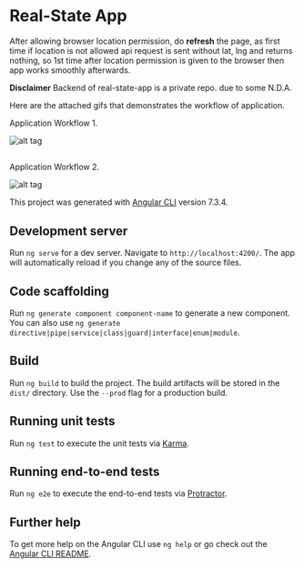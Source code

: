 # Real-State App

After allowing browser location permission, do **refresh** the page, as first time if location is not allowed api request is sent without lat, lng and returns nothing, so 1st time after location permission is given to the browser then app works smoothly afterwards.

**Disclaimer**
Backend of real-state-app is a private repo. due to some N.D.A.

Here are the attached gifs that demonstrates the workflow of application.

Application Workflow 1.

![alt tag](https://github.com/divyanshu-rawat/limehome-front-end/blob/master/src/assets/Application%20WorkFlow.gif)

##

Application Workflow 2.

![alt tag](https://github.com/divyanshu-rawat/limehome-front-end/blob/master/src/assets/Application%20Workflow%202.gif)


This project was generated with [Angular CLI](https://github.com/angular/angular-cli) version 7.3.4.

## Development server

Run `ng serve` for a dev server. Navigate to `http://localhost:4200/`. The app will automatically reload if you change any of the source files.

## Code scaffolding

Run `ng generate component component-name` to generate a new component. You can also use `ng generate directive|pipe|service|class|guard|interface|enum|module`.

## Build

Run `ng build` to build the project. The build artifacts will be stored in the `dist/` directory. Use the `--prod` flag for a production build.

## Running unit tests

Run `ng test` to execute the unit tests via [Karma](https://karma-runner.github.io).

## Running end-to-end tests

Run `ng e2e` to execute the end-to-end tests via [Protractor](http://www.protractortest.org/).

## Further help

To get more help on the Angular CLI use `ng help` or go check out the [Angular CLI README](https://github.com/angular/angular-cli/blob/master/README.md).
